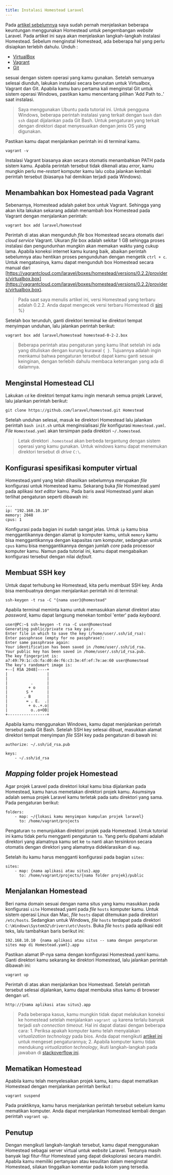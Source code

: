 ```yaml
---
title: Instalasi Homestead Laravel
---
```


Pada [artikel sebelumnya](http://ambercat.rahmanda.net/collections/2015/02/16/homestead-pengembangan-laravel.html) saya sudah pernah menjelaskan beberapa keuntungan menggunakan Homestead untuk pengembangan *website* Laravel. Pada artikel ini saya akan menjelaskan langkah-langkah instalasi Homestead. Sebelum menginstal Homestead, ada beberapa hal yang perlu disiapkan terlebih dahulu. Unduh :  

- [VirtualBox](https://www.virtualbox.org/wiki/Downloads)  
- [Vagrant](https://www.vagrantup.com/downloads.html)
- [Git](http://git-scm.com/downloads)  

sesuai dengan sistem operasi yang kamu gunakan. Setelah semuanya selesai diunduh, lakukan instalasi secara berurutan untuk Virtualbox, Vagrant dan Git. Apabila kamu baru pertama kali menginstal Git untuk sistem operasi Windows, pastikan kamu mencentang pilihan 'Add Path to..' saat instalasi. 

> Saya menggunakan Ubuntu pada tutorial ini. Untuk pengguna Windows, beberapa perintah instalasi yang terkait dengan `bash` dan `ssh` dapat dijalankan pada Git Bash. Untuk pengaturan yang terkait dengan direktori dapat menyesuaikan dengan jenis OS yang digunakan. 

Pastikan kamu dapat menjalankan perintah ini di terminal kamu.  

```
vagrant -v
```  

Instalasi Vagrant biasanya akan secara otomatis menambahkan PATH pada sistem kamu. Apabila perintah tersebut tidak dikenali atau *error*, kamu mungkin perlu me-*restart* komputer kamu lalu coba jalankan kembali perintah tersebut (biasanya hal demikian terjadi pada Windows). 

## Menambahkan box Homestead pada Vagrant  

Sebenarnya, Homestead adalah paket box untuk Vagrant. Sehingga yang akan kita lakukan sekarang adalah menambah box Homestead pada Vagrant dengan menjalankan perintah:  

```
vagrant box add laravel/homestead
```  

Perintah di atas akan mengunduh *file* box Homestead secara otomatis dari *cloud service* Vagrant. Ukuran *file* box adalah sekitar 1 GB sehingga proses instalasi dan pengundunhan mungkin akan memakan waktu yang cukup lama. Apabila koneksi internet kamu kurang baik, abaikan perintah sebelumnya atau hentikan proses pengunduhan dengan mengetik `ctrl + c`. Untuk mengatasinya, kamu dapat mengunduh box Homestead secara manual dari [https://vagrantcloud.com/laravel/boxes/homestead/versions/0.2.2/providers/virtualbox.box](https://vagrantcloud.com/laravel/boxes/homestead/versions/0.2.2/providers/virtualbox.box). 

> Pada saat saya menulis artikel ini, versi Homestead yang terbaru adalah 0.2.2. Anda dapat mengecek versi terbaru Homestead di [sini](https://vagrantcloud.com/laravel/boxes/homestead/versions/0.2.2/) %}  

Setelah box terunduh, ganti direktori terminal ke direktori tempat menyimpan unduhan, lalu jalankan perintah berikut:  

```
vagrant box add laravel/homestead homestead-0-2-2.box
```  

> Beberapa perintah atau pengaturan yang kamu lihat setelah ini ada yang dituliskan dengan kurung kurawal `{ }`. Tujuannya adalah ingin menkamui bahwa pengaturan tersebut dapat kamu ganti sesuai keinginan, dengan terlebih dahulu membaca keterangan yang ada di dalamnya. 

## Menginstal Homestead CLI  

Lakukan `cd` ke direktori tempat kamu ingin menaruh semua projek Laravel, lalu jalankan perintah berikut: 

```
git clone https://github.com/laravel/homestead.git Homestead
```  

Setelah unduhan selesai, masuk ke direktori Homestead lalu jalankan perintah `bash init.sh` untuk menginsialisasi *file* konfigurasi `Homestead.yaml`. *File* `Homestead.yaml` akan tersimpan pada direktori `~/.homestead`.  

> Letak direktori `.homestead` akan berbeda tergantung dengan sistem operasi yang kamu gunakan. Untuk windows kamu dapat menemukan direktori tersebut di *drive* `C:\`.

## Konfigurasi spesifikasi komputer virtual

Homestead.yaml yang telah dihasilkan sebelumnya merupakan *file* konfigurasi untuk Homestead kamu. Sekarang buka *file* Homestead.yaml pada aplikasi *text editor* kamu. Pada baris awal Homestead.yaml akan terlihat pengaturan seperti dibawah ini:  

```
---
ip: "192.168.10.10"
memory: 2048
cpus: 1
```  

Konfigurasi pada bagian ini sudah sangat jelas. Untuk `ip` kamu bisa menggantikannya dengan alamat ip komputer kamu, untuk `memory` kamu bisa menggantikannya dengan kapasitas ram komputer, sedangkan untuk `cpus` kamu bisa menggantikannya dengan jumlah *core* pada processor komputer kamu. Namun pada tutorial ini, kamu dapat mengabaikan konfigurasi tersebut dengan nilai *default*.  

## Membuat SSH key

Untuk dapat terhubung ke Homestead, kita perlu membuat SSH key. Anda bisa membuatnya dengan menjalankan perintah ini di terminal:  

```
ssh-keygen -t rsa -C "{nama user}@homestead"
```

Apabila terminal meminta kamu untuk memasukkan alamat direktori atau *password*, kamu dapat langsung menekan tombol 'enter' pada *keyboard*.  

```
user@PC:~$ ssh-keygen -t rsa -C user@homestead
Generating public/private rsa key pair.
Enter file in which to save the key (/home/user/.ssh/id_rsa): 
Enter passphrase (empty for no passphrase): 
Enter same passphrase again: 
Your identification has been saved in /home/user/.ssh/id_rsa.
Your public key has been saved in /home/user/.ssh/id_rsa.pub.
The key fingerprint is:
a7:49:79:1c:cb:fa:d0:de:f6:c3:3e:4f:ef:7e:ae:60 user@homestead
The key's randomart image is:
+--[ RSA 2048]----+
|                 |
|                 |
|          .      |
|         + o     |
|        S *      |
|       . B       |
|        = . E.  .|
|         + o..+.o|
|          o..o+OB|
+-----------------+
``` 

Apabila kamu menggunakan Windows, kamu dapat menjalankan perintah tersebut pada Git Bash. Setelah SSH key selesai dibuat, masukkan alamat direktori tempat menyimpan *file* SSH key pada pengaturan di bawah ini:  

```
authorize: ~/.ssh/id_rsa.pub 

keys:
    - ~/.ssh/id_rsa 
``` 

## *Mapping* folder projek Homestead  

Agar projek Laravel pada direktori lokal kamu bisa dijalankan pada Homestead, kamu harus memetakan direktori projek kamu. Asumsinya adalah semua projek Laravel kamu terletak pada satu direktori yang sama. Pada pengaturan berikut:   

```
folders:
    - map: ~/{lokasi kamu menyimpan kumpulan projek laravel}
      to: /home/vagrant/projects
```   

Pengaturan `to` menunjukkan direktori projek pada Homestead. Untuk tutorial ini kamu tidak perlu mengganti pengaturan `to`. Yang perlu dipahami adalah direktori yang alamatnya kamu set ke `to` nanti akan tersinkron secara otomatis dengan direktori yang alamatnya dideklarasikan di `map`.  

Setelah itu kamu harus mengganti konfigurasi pada bagian `sites`:  

```
sites:
    - map: {nama aplikasi atau situs}.app
      to: /home/vagrant/projects/{nama folder projek}/public
```  

## Menjalankan Homestead

Beri nama domain sesuai dengan nama situs yang kamu masukkan pada konfigurasi `site` Homestead.yaml pada *file* `hosts` komputer kamu. Untuk sistem operasi Linux dan Mac, *file* `hosts` dapat ditemukan pada direktori `/etc/hosts`. Sedangkan untuk Windows, *file* `hosts` terdapat pada direktori `C:\Windows\System32\drivers\etc\hosts`. Buka *file* `hosts` pada aplikasi edit teks, lalu tambahkan baris berikut ini:  

```
192.168.10.10  {nama aplikasi atau situs -- sama dengan pengaturan sites map di Homestead.yaml}.app
``` 

Pastikan alamat IP-nya sama dengan konfigurasi Homestead.yaml kamu. Ganti direktori kamu sekarang ke direktori Homestead, lalu jalankan perintah dibawah ini:  

```
vagrant up
```  

Perintah di atas akan menjalankan box Homestead. Setelah perintah tersebut selesai dijalankan, kamu dapat membuka situs kamu di browser dengan url. 

```
http://{nama aplikasi atau situs}.app
```

> Pada beberapa kasus, kamu mungkin tidak dapat melakukan koneksi ke homestead setelah menjalankan `vagrant up` karena terlalu banyak terjadi *ssh connection timeout*. Hal ini dapat diatasi dengan beberapa cara: 1. Periksa apakah komputer kamu telah menyalakan *virtualization technology* pada bios. Anda dapat mengikuti [artikel ini](http://www.sysprobs.com/disable-enable-virtualization-technology-bios) untuk mengeset pengaturannya; 2. Apabila komputer kamu tidak mendukung *virtualization technology*, ikuti langkah-langkah pada jawaban di [stackoverflow ini](http://stackoverflow.com/questions/24823456/vagrant-laravel-homestead-doesnt-boot-up-windows-7).

## Mematikan Homestead  

Apabila kamu telah menyelesaikan projek kamu, kamu dapat mematikan Homestead dengan menjalankan perintah berikut :  

```
vagrant suspend
``` 

Pada praktiknya, kamu harus menjalankan perintah tersebut sebelum kamu mematikan komputer. Anda dapat menjalankan Homestead kembali dengan perintah `vagrant up`.  

## Penutup  

Dengan mengikuti langkah-langkah tersebut, kamu dapat menggunakan Homestead sebagai server virtual untuk *website* Laravel. Tentunya masih banyak lagi fitur-fitur Homestead yang dapat dieksplorasi secara mandiri. Apabila kamu memiliki pertanyaan atau kesulitan dalam menginstal Homestead, silakan tinggalkan komentar pada kolom yang tersedia.
